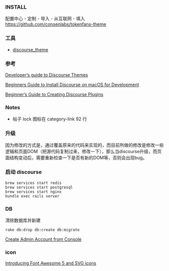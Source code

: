 ### INSTALL

配置中心 - 定制 - 导入 - 从互联网 - 填入 https://github.com/consenlabs/tokenfans-theme


### 工具

- [discourse_theme](https://github.com/discourse/discourse_theme)


### 参考

[Developer’s guide to Discourse Themes](https://meta.discourse.org/t/developer-s-guide-to-discourse-themes/93648)

[Beginners Guide to Install Discourse on macOS for Development](https://meta.discourse.org/t/beginners-guide-to-install-discourse-on-macos-for-development/15772)

[Beginner’s Guide to Creating Discourse Plugins](https://meta.discourse.org/t/beginners-guide-to-creating-discourse-plugins-part-1/30515)

### Notes

- 帖子 lock 图标在 category-link 92 行


### 升级

因为修改的方式是，通过覆盖原来的代码来实现的，而目前所做的修改是修改一些逻辑和页面DOM（把源代码复制过来，修改一下），那么当discourse升级，而页面结构变动后，需要重新检查一下是否有新的DOM等，否则会出现bug。

### 启动 discourse

```
brew services start redis
brew services start postgresql
brew services start nginx
bundle exec rails server
```

### DB

清除数据库并新建
```
rake db:drop db:create db:migrate
```

[Create Admin Account from Console](https://meta.discourse.org/t/create-admin-account-from-console/17274)

### icon

[Introducing Font Awesome 5 and SVG icons](https://meta.discourse.org/t/introducing-font-awesome-5-and-svg-icons/101643)
